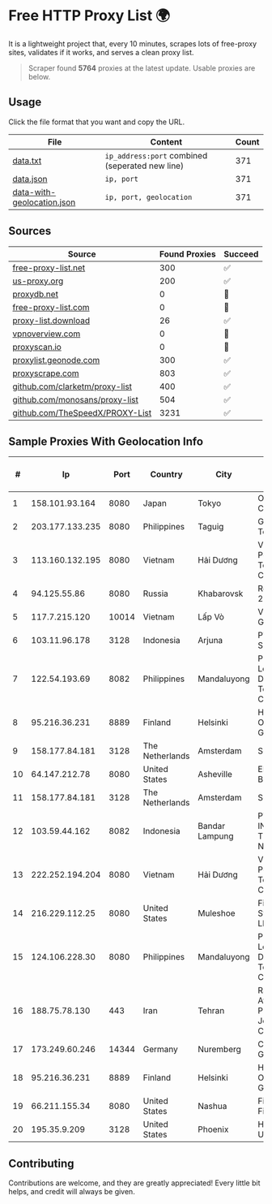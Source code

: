 
# Free HTTP Proxy List 🌍

It is a lightweight project that, every 10 minutes, scrapes lots of free-proxy sites, validates if it works, and serves a clean proxy list.


> Scraper found **5764** proxies at the latest update. Usable proxies are below.

## Usage

Click the file format that you want and copy the URL.


|File|Content|Count|
|----|-------|-----|
|[data.txt](https://raw.githubusercontent.com/themiralay/Proxy-List-World/master/data.txt)|`ip_address:port` combined (seperated new line)|371|
|[data.json](https://raw.githubusercontent.com/themiralay/Proxy-List-World/master/data.json)|`ip, port`|371|
|[data-with-geolocation.json](https://raw.githubusercontent.com/themiralay/Proxy-List-World/master/data-with-geolocation.json)|`ip, port, geolocation`|371|

## Sources

|Source|Found Proxies|Succeed|
|------|-------------|-------|
|[free-proxy-list.net](https://free-proxy-list.net)|300|✅|
|[us-proxy.org](https://www.us-proxy.org)|200|✅|
|[proxydb.net](http://proxydb.net)|0|🚫|
|[free-proxy-list.com](https://free-proxy-list.com/?page=&port=&type%5B%5D=http&type%5B%5D=https&up_time=0&search=Search)|0|🚫|
|[proxy-list.download](https://www.proxy-list.download/HTTP)|26|✅|
|[vpnoverview.com](https://vpnoverview.com/privacy/anonymous-browsing/free-proxy-servers)|0|🚫|
|[proxyscan.io](https://www.proxyscan.io)|0|🚫|
|[proxylist.geonode.com](https://proxylist.geonode.com/api/proxy-list?limit=300&page=1&sort_by=lastChecked&sort_type=desc&protocols=http,https)|300|✅|
|[proxyscrape.com](https://api.proxyscrape.com/v2/?request=displayproxies&protocol=http&timeout=10000&country=all&ssl=all&anonymity=all)|803|✅|
|[github.com/clarketm/proxy-list](https://raw.githubusercontent.com/clarketm/proxy-list/master/proxy-list-raw.txt)|400|✅|
|[github.com/monosans/proxy-list](https://raw.githubusercontent.com/monosans/proxy-list/main/proxies/http.txt)|504|✅|
|[github.com/TheSpeedX/PROXY-List](https://raw.githubusercontent.com/TheSpeedX/PROXY-List/master/http.txt)|3231|✅|


## Sample Proxies With Geolocation Info

|#|Ip|Port|Country|City|Internet Service Provider|
|-|--|----|-------|----|-------------------------|
|1|158.101.93.164|8080|Japan|Tokyo|Oracle Corporation|
|2|203.177.133.235|8080|Philippines|Taguig|Globe Telecom|
|3|113.160.132.195|8080|Vietnam|Hải Dương|VietNam Post and Telecom Corporation|
|4|94.125.55.86|8080|Russia|Khabarovsk|Redcom LIR 2|
|5|117.7.215.120|10014|Vietnam|Lấp Vò|Viettel Group|
|6|103.11.96.178|3128|Indonesia|Arjuna|PT SKYLINE SEMESTA|
|7|122.54.193.69|8082|Philippines|Mandaluyong|Philippine Long Distance Telephone Co.|
|8|95.216.36.231|8889|Finland|Helsinki|Hetzner Online GmbH|
|9|158.177.84.181|3128|The Netherlands|Amsterdam|SoftLayer|
|10|64.147.212.78|8080|United States|Asheville|ERC Broadband|
|11|158.177.84.181|3128|The Netherlands|Amsterdam|SoftLayer|
|12|103.59.44.162|8082|Indonesia|Bandar Lampung|PT INDONESIA TRANS NETWORK|
|13|222.252.194.204|8080|Vietnam|Hải Dương|VietNam Post and Telecom Corporation|
|14|216.229.112.25|8080|United States|Muleshoe|Five Area Systems, LLC|
|15|124.106.228.30|8080|Philippines|Mandaluyong|Philippine Long Distance Telephone Co.|
|16|188.75.78.130|443|Iran|Tehran|Rasaneh Avabarid Private Joint Stock Company|
|17|173.249.60.246|14344|Germany|Nuremberg|Contabo GmbH|
|18|95.216.36.231|8889|Finland|Helsinki|Hetzner Online GmbH|
|19|66.211.155.34|8080|United States|Nashua|FirstLight Fiber|
|20|195.35.9.209|3128|United States|Phoenix|HOSTINGER US|



## Contributing

Contributions are welcome, and they are greatly appreciated! Every
little bit helps, and credit will always be given.

